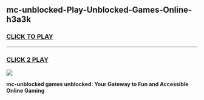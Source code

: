 
## mc-unblocked-Play-Unblocked-Games-Online-h3a3k
<h3>
<a href="https://premium76.site?title=mc-unblocked&ref=25A">CLICK TO PLAY</a></h3>
<hr>

<h3>
<a href="https://premium76.site?title=mc-unblocked&ref=25A">CLICK 2 PLAY</a>
  
</h3>

<a href="https://premium76.site?title=mc-unblocked&ref=25A"><img src="https://clearcache.store/games.png"></a>


**mc-unblocked games unblocked: Your Gateway to Fun and Accessible Online Gaming**
